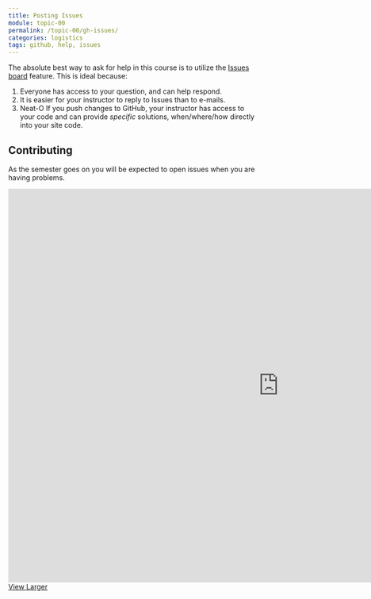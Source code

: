 ```yaml
---
title: Posting Issues
module: topic-00
permalink: /topic-00/gh-issues/
categories: logistics
tags: github, help, issues
---
```


<div class="divider-heading"></div>

The absolute best way to ask for help in this course is to utilize the <a href="{{ site.git_address }}-resources/issues/">Issues board</a> feature. This is ideal because:

1. Everyone has access to your question, and can help respond.
2. It is easier for your instructor to reply to Issues than to e-mails.
3. <span class="label label-success">Neat-O</span> If you push changes to GitHub, your instructor has access to your code and can provide _specific_ solutions, when/where/how directly into your site code.


## Contributing
As the semester goes on you will be expected to open issues when you are having problems.

<iframe src="https://h5p.org/h5p/embed/416838" width="1090" height="794" frameborder="0" allowfullscreen="allowfullscreen"></iframe>
<a href="https://h5p.org/node/416838" class="btn btn-default btn-xs" target="_blank">View Larger</a>

